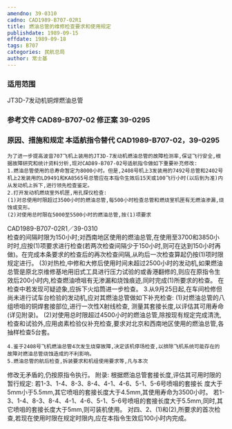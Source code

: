 ```yaml
---
amendno: 39-0310
cadno: CAD1989-B707-02R1
title: 燃油总管的维修检查要求和使用规定
publishdate: 1989-09-15
effdate: 1989-09-18
tags: B707
categories: 民航总局
author: 常士基
---
```


### 适用范围 
JT3D-7发动机铜焊燃油总管

### 参考文件    CAD89-B707-02 修正案 39-0295 

### 原因、措施和规定 本适航指令替代 CAD1989-B707-02，39-0295
    为了进一步提高波音707飞机上装用的JT3D-7发动机燃油总管的故障检测率,保证飞行安全,根据故障研究和统计资料分析,现对CAD89-B707-02号适航指令做如下重要补充修改: 
    1.燃油总管使用的总寿命暂定为8000小时。但是,2408号机上3发装用的7492号总管和2402号机上2发装用的LD9491和KA8565号总管应在本指令生效后15天或100飞行小时(以后到为准)内从发动机上拆下,进行领先检查鉴定。 
    2.打开发动机燃烧室外机匣,用孔探仪检查: 
    (1)对总使用时限超过3500小时的燃油总管,每500小时检查总管和燃烧室机匣有无燃油渗漏,烧蚀或变形。 
    (2)对使用总时限在5000至5500小时的燃油总管,按(1)项要求
  CAD1989-B707-02R1／39-0310   
检查的间隔时限为150小时;对西南地区使用的燃油总管,在使用至3700和3850小时时,应按(1)项要求进行检查(若两次检查间隔少于150小时,则可在达到150小时再做)。在完成本条要求的检查后的再次检查间隔,从昀后一次检查算起仍按(1)项时限规定进行。 
    (3)对热检,中修和大修后使用时间未超过2500小时的发动机,如果燃油总管是原北京维修基地用旧式工具进行压力试验的或香港翻修的,则应在原指令生效后200小时内,检查燃油喷咀有无渗漏和烧蚀痕迹,同时完成(1)所要求的检查。 
    在检查中若发现可疑迹象,应拆下火焰筒进一步检查。 
    3.从9月25日起,在车间检修但尚未进行试车台检验的发动机,应对其燃油总管做如下补充检查: 
    (1)对燃油总管的八组喷咀的铜焊套接部位,进行一次性X射线检查, 测量其套接长度,以评估其可用寿命(详见附录)。 
    (2)对使用总时限超过4500小时的燃油总管,除按现有规定完成清洗,检查和试验外,应用卤素检验仪补充检查,要求对北京和西南地区使用的燃油总管,各抽样检查5台套。 

    4.鉴于2408号飞机燃油总管4次发生烧穿故障,决定该机停场检查,以排除飞机系统可能存在的故障对燃油总管烧蚀造成的不利影响。 
    5.燃油总管的航后检查,拆装要求和机组使用要求等,凡与本次
修改无矛盾的,仍按原指令执行。 
  附录: 
    根据燃油总管套接长度,评估其可用时限的暂行规定: 
    若1-3、1-4、8-3、8-4、4-1、4-6、5-1、5-6号喷咀的套接长
度大于5mm小于5.5mm,其它喷咀的套接长度大于4.5mm,其使用寿命为3500小时。     若1-3、1-4、8-3、8-4、4-1、4-6、5-1、5-6号喷咀的套接长度大于5.5mm,同时,其它喷咀的套接长度大于5mm,则可装机使用。 对四、2、(1)和(2),所要求的首次检查,若现在使用时限在规定时限内,应在本指令生效后100小时内完成。
